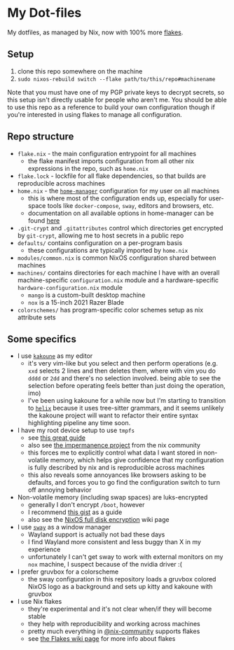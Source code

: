 # My Dot-files

My dotfiles, as managed by Nix, now with 100% more
[flakes](https://nixos.wiki/wiki/Flakes).

## Setup

1. clone this repo somewhere on the machine
1. `sudo nixos-rebuild switch --flake path/to/this/repo#machinename`

Note that you must have one of my PGP private keys to decrypt secrets, so
this setup isn't directly usable for people who aren't me. You should be
able to use this repo as a reference to build your own configuration though
if you're interested in using flakes to manage all configuration.

## Repo structure

* `flake.nix` - the main configuration entrypoint for all machines
    * the flake manifest imports configuration from all other nix expressions
      in the repo, such as `home.nix`
* `flake.lock` - lockfile for all flake dependencies, so that builds are
  reproducible across machines
* `home.nix` - the [`home-manager`](https://github.com/nix-community/home-manager)
  configuration for my user on all machines
    * this is where most of the configuration ends up, especially for user-space
      tools like `docker-compose`, `sway`, editors and browsers, etc.
    * documentation on all available options in home-manager can be found
      [here](https://nix-community.github.io/home-manager/options.html)
* `.git-crypt` and `.gitattributes` control which directories get encrypted
  by `git-crypt`, allowing me to host secrets in a public repo
* `defaults/` contains configuration on a per-program basis
    * these configurations are typically imported by `home.nix`
* `modules/common.nix` is common NixOS configuration shared between machines
* `machines/` contains directories for each machine I have with an overall
  machine-specific `configuration.nix` module and a hardware-specific
  `hardware-configuration.nix` module
    * `mango` is a custom-built desktop machine
    * `nox` is a 15-inch 2021 Razer Blade
* `colorschemes/` has program-specific color schemes setup as nix attribute
  sets

## Some specifics

* I use [`kakoune`](https://github.com/mawww/kakoune) as my editor
    * it's very vim-like but you select and then perform operations
      (e.g. `xxd` selects 2 lines and then deletes them, where with vim
      you do `dddd` or `2dd` and there's no selection involved. being able
      to see the selection before operating feels better than just doing the
      operation, imo)
    * I've been using kakoune for a while now but I'm starting to transition
      to [`helix`](https://github.com/helix-editor/helix) because it uses
      tree-sitter grammars, and it seems unlikely the kakoune project will
      want to refactor their entire syntax highlighting pipeline any time
      soon.
* I have my root device setup to use `tmpfs`
    * see [this great guide](https://elis.nu/blog/2020/05/nixos-tmpfs-as-root/)
    * also see [the impermanence project](https://github.com/nix-community/impermanence)
      from the nix community
    * this forces me to explicitly control what data I want stored in
      non-volatile memory, which helps give confidence that my configuration
      is fully described by nix and is reproducible across machines
    * this also reveals some annoyances like browsers asking to be defaults,
      and forces you to go find the configuration switch to turn off annoying
      behavior
* Non-volatile memory (including swap spaces) are luks-encrypted
    * generally I don't encrypt `/boot`, however
    * I recommend [this gist](https://gist.github.com/martijnvermaat/76f2e24d0239470dd71050358b4d5134)
      as a guide
    * also see the [NixOS full disk encryption](https://nixos.wiki/wiki/Full_Disk_Encryption)
      wiki page
* I use [`sway`](https://github.com/swaywm/sway) as a window manager
    * Wayland support is actually not bad these days
    * I find Wayland more consistent and less buggy than X in my experience
    * unfortunately I can't get sway to work with external monitors on my
      `nox` machine, I suspect because of the nvidia driver :(
* I prefer gruvbox for a colorscheme
    * the sway configuration in this repository loads a gruvbox colored
      NixOS logo as a background and sets up kitty and kakoune with gruvbox
* I use Nix flakes
    * they're experimental and it's not clear when/if they will become stable
    * they help with reproducibility and working across machines
    * pretty much everything in [@nix-community](https://github.com/nix-community)
      supports flakes
    * see [the Flakes wiki page](https://nixos.wiki/wiki/Flakes) for more info
      about flakes
